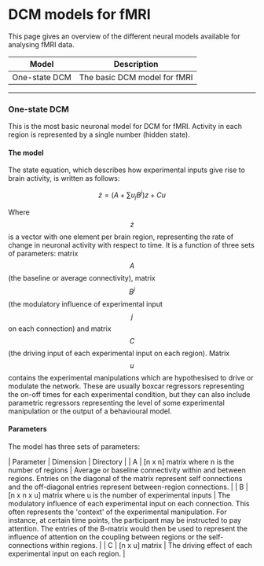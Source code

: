 # DCM models for fMRI

This page gives an overview of the different neural models available for analysing fMRI data.

| Model | Description |
| --- | --- |
| One-state DCM | The basic DCM model for fMRI |

---

### One-state DCM

This is the most basic neuronal model for DCM for fMRI. Activity in each region is represented by a single number \(hidden state\).

#### The model

The state equation, which describes how experimental inputs give rise to brain activity, is written as follows:


$$
 \dot{z} = (A + \sum{u_jB^j})z + Cu
$$


Where $$\dot{z}$$ is a vector with one element per brain region, representing the rate of change in neuronal activity with respect to time. It is a function of three sets of parameters: matrix $$A$$ \(the baseline or average connectivity\), matrix $$B^j$$ \(the modulatory influence of experimental input $$j$$ on each connection\) and matrix $$C$$ \(the driving input of each experimental input on each region\). Matrix $$u$$ contains the experimental manipulations which are hypothesised to drive or modulate the network. These are usually boxcar regressors representing the on-off times for each experimental condition, but they can also include parametric regressors representing the level of some experimental manipulation or the output of a behavioural model.

#### Parameters

The model has three sets of parameters:

| Parameter | Dimension | Directory |
| A | \[n x n\] matrix where n is the number of regions | Average or baseline connectivity within and between regions. Entries on the diagonal of the matrix represent self connections and the off-diagonal entries represent between-region connections. |
| B | \[n x n x u\] matrix where u is the number of experimental inputs | The modulatory influence of each experimental input on each connection. This often represents the 'context' of the experimental manipulation. For instance, at certain time points, the participant may be instructed to pay attention. The entries of the B-matrix would then be used to represent the influence of attention on the coupling between regions or the self-connections within regions. |
| C | \[n x u\] matrix | The driving effect of each experimental input on each region. |
